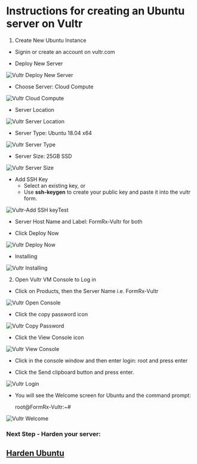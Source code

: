 
# Instructions for creating an Ubuntu server on Vultr

1. Create New Ubuntu Instance
- Signin or create an account on vultr.com

- Deploy New Server 

![Vultr Deploy New Server](./images/fr0301-01_Vultr-Deploy-New-Server.png "Deploy New Server")

- Choose Server: Cloud Compute

![Vultr Cloud Compute](./images/fr0301-02_Vultr-Cloud-Compute.png "Cloud Compute")

- Server Location

![Vultr Server Location](./images/fr0301-03_Vultr-Server-Location.png "Server Location")

- Server Type: Ubuntu 18.04 x64

![Vultr Server Type](./images/fr0301-04_Vultr-Server-Type.png "Server Type")

- Server Size: 25GB SSD

![Vultr Server Size](./images/fr0301-05_Vultr-Server-Size.png "Server Size")

- Add SSH Key
    + Select an existing key, or
    + Use **ssh-keygen** to create your public key and paste it into the vultr form.

![Vultr-Add SSH keyTest](./images/fr0301-06_Vultr-add-SSH-key-pasted.png#img3 "Pasted Key")

- Server Host Name and Label: FormRx-Vultr for both

- Click Deploy Now

![Vultr Deploy Now](./images/fr0301-07_Vultr-Deploy-Now.png "Deploy Now")

- Installing

![Vultr Installing](./images/fr0301-08_Vultr-Installing.png "Installing")

2. Open Vultr VM Console to Log in

- Click on Products, then the Server Name i.e. FormRx-Vultr

![Vultr Open Console](./images/fr0301-09_Vultr-Open-Console.png "Open Console")

- Click the copy password icon

![Vultr Copy Password](./images/fr0301-10_Vultr-Copy-Password.png "Copy Password")

- Click the View Console icon

![Vultr View Console](./images/fr0301-11_Vultr-View-Console.png "View Console")

- Click in the console window and then enter login: root and press enter

- Click the Send clipboard button and press enter.

![Vultr Login](./images/fr0301-12_Vultr-Login.png "Login")


- You will see the Welcome screen for Ubuntu and the command prompt:

    root@FormRx-Vultr:~#

![Vultr Welcome](./images/fr0301-13_Vultr-Welcome.png "Welcome")

### Next Step - Harden your server: 

## [Harden Ubuntu](../setup/fr0302_Setup-Hardening-Ubuntu.md)

